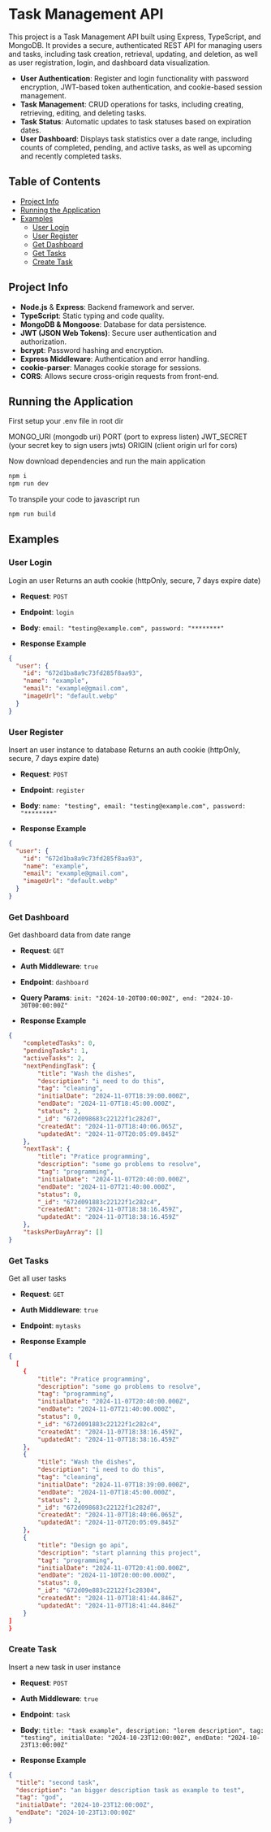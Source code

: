 # Task Management API

This project is a Task Management API built using Express, TypeScript, and MongoDB. It provides a secure, authenticated REST API for managing users and tasks, including task creation, retrieval, updating, and deletion, as well as user registration, login, and dashboard data visualization.

- **User Authentication**: Register and login functionality with password encryption, JWT-based token authentication, and cookie-based session management.
- **Task Management**: CRUD operations for tasks, including creating, retrieving, editing, and deleting tasks.
- **Task Status**: Automatic updates to task statuses based on expiration dates.
- **User Dashboard**: Displays task statistics over a date range, including counts of completed, pending, and active tasks, as well as upcoming and recently completed tasks.

## Table of Contents

- [Project Info](#project-info)
- [Running the Application](#running-the-application)
- [Examples](#examples)
  - [User Login](#user-authentication)
  - [User Register](#user-register)
  - [Get Dashboard](#get-dashboard)
  - [Get Tasks](#get-tasks)
  - [Create Task](#create-task)
    
## Project Info

- **Node.js** & **Express**: Backend framework and server.
- **TypeScript**: Static typing and code quality.
- **MongoDB & Mongoose**: Database for data persistence.
- **JWT (JSON Web Tokens)**: Secure user authentication and authorization.
- **bcrypt**: Password hashing and encryption.
- **Express Middleware**: Authentication and error handling.
- **cookie-parser**: Manages cookie storage for sessions.
- **CORS**: Allows secure cross-origin requests from front-end.

## Running the Application

First setup your .env file in root dir

MONGO_URI (mongodb uri)
PORT (port to express listen)
JWT_SECRET (your secret key to sign users jwts)
ORIGIN (client origin url for cors)

Now download dependencies and run the main application

```bash
npm i
npm run dev
```

To transpile your code to javascript run

```bash
npm run build
```

## Examples

### User Login

Login an user
Returns an auth cookie (httpOnly, secure, 7 days expire date)

- **Request**: `POST`
- **Endpoint**: `login`
- **Body**: `email: "testing@example.com", password: "********"`

- **Response Example**
  
```json
{
  "user": {
    "id": "672d1ba8a9c73fd285f8aa93",
    "name": "example",
    "email": "example@gmail.com",
    "imageUrl": "default.webp"
  }
}
```

### User Register

Insert an user instance to database
Returns an auth cookie (httpOnly, secure, 7 days expire date)

- **Request**: `POST`
- **Endpoint**: `register`
- **Body**: `name: "testing", email: "testing@example.com", password: "********"`

- **Response Example**
  
```json
{
  "user": {
    "id": "672d1ba8a9c73fd285f8aa93",
    "name": "example",
    "email": "example@gmail.com",
    "imageUrl": "default.webp"
  }
}
```

### Get Dashboard

Get dashboard data from date range

- **Request**: `GET`
- **Auth Middleware**: `true`
- **Endpoint**: `dashboard`
- **Query Params**: `init: "2024-10-20T00:00:00Z", end: "2024-10-30T00:00:00Z"`

- **Response Example**
  
```json
{
    "completedTasks": 0,
    "pendingTasks": 1,
    "activeTasks": 2,
    "nextPendingTask": {
        "title": "Wash the dishes",
        "description": "i need to do this",
        "tag": "cleaning",
        "initialDate": "2024-11-07T18:39:00.000Z",
        "endDate": "2024-11-07T18:45:00.000Z",
        "status": 2,
        "_id": "672d098683c22122f1c282d7",
        "createdAt": "2024-11-07T18:40:06.065Z",
        "updatedAt": "2024-11-07T20:05:09.845Z"
    },
    "nextTask": {
        "title": "Pratice programming",
        "description": "some go problems to resolve",
        "tag": "programming",
        "initialDate": "2024-11-07T20:40:00.000Z",
        "endDate": "2024-11-07T21:40:00.000Z",
        "status": 0,
        "_id": "672d091883c22122f1c282c4",
        "createdAt": "2024-11-07T18:38:16.459Z",
        "updatedAt": "2024-11-07T18:38:16.459Z"
    },
    "tasksPerDayArray": []
}
```

### Get Tasks

Get all user tasks

- **Request**: `GET`
- **Auth Middleware**: `true`
- **Endpoint**: `mytasks`

- **Response Example**

```json
{
  [
    {
        "title": "Pratice programming",
        "description": "some go problems to resolve",
        "tag": "programming",
        "initialDate": "2024-11-07T20:40:00.000Z",
        "endDate": "2024-11-07T21:40:00.000Z",
        "status": 0,
        "_id": "672d091883c22122f1c282c4",
        "createdAt": "2024-11-07T18:38:16.459Z",
        "updatedAt": "2024-11-07T18:38:16.459Z"
    },
    {
        "title": "Wash the dishes",
        "description": "i need to do this",
        "tag": "cleaning",
        "initialDate": "2024-11-07T18:39:00.000Z",
        "endDate": "2024-11-07T18:45:00.000Z",
        "status": 2,
        "_id": "672d098683c22122f1c282d7",
        "createdAt": "2024-11-07T18:40:06.065Z",
        "updatedAt": "2024-11-07T20:05:09.845Z"
    },
    {
        "title": "Design go api",
        "description": "start planning this project",
        "tag": "programming",
        "initialDate": "2024-11-07T20:41:00.000Z",
        "endDate": "2024-11-10T20:00:00.000Z",
        "status": 0,
        "_id": "672d09e883c22122f1c28304",
        "createdAt": "2024-11-07T18:41:44.846Z",
        "updatedAt": "2024-11-07T18:41:44.846Z"
    }
]
}
```

### Create Task

Insert a new task in user instance

- **Request**: `POST`
- **Auth Middleware**: `true`
- **Endpoint**: `task`
- **Body**: `title: "task example", description: "lorem description", tag: "testing", initialDate: "2024-10-23T12:00:00Z", endDate: "2024-10-23T13:00:00Z"`

- **Response Example**

```json
{
  "title": "second task",
  "description": "an bigger description task as example to test",
  "tag": "god",
  "initialDate": "2024-10-23T12:00:00Z",
  "endDate": "2024-10-23T13:00:00Z"
}
```
